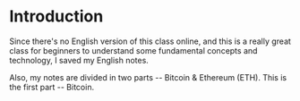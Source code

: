 # Introduction
Since there's no English version of this class online, and this is a really great class for beginners to understand 
some fundamental concepts and technology, I saved my English notes. 

Also, my notes are divided in two parts -- Bitcoin & Ethereum (ETH). This is the first part -- Bitcoin.
